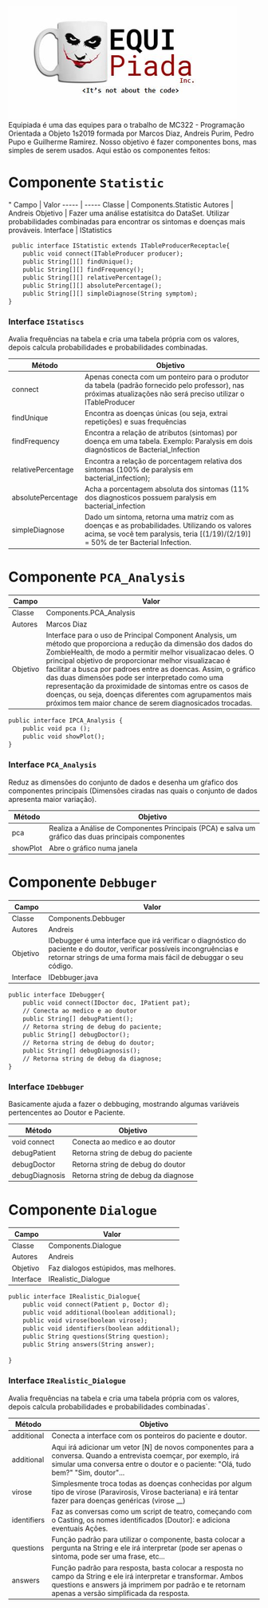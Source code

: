 ﻿![Alt text](Equipiada.jpg?raw=true "Equipiada Inc.")
Equipiada é uma das equipes para o trabalho de MC322 - Programação Orientada a Objeto 1s2019 formada por Marcos Diaz, Andreis Purim, Pedro Pupo e Guilherme Ramirez. Nosso objetivo é fazer componentes bons, mas simples de serem usados. Aqui estão os componentes feitos:

# Componente `Statistic`
"
Campo | Valor
----- | -----
Classe | Components.Statistic
Autores | Andreis
Objetivo | Fazer uma análise estatísitca do DataSet. Utilizar probabilidades combinadas para encontrar os sintomas e doenças mais prováveis.
Interface | IStatistics

~~~
 public interface IStatistic extends ITableProducerReceptacle{
    public void connect(ITableProducer producer);
    public String[][] findUnique();
    public String[][] findFrequency();
    public String[][] relativePercentage();
    public String[][] absolutePercentage();
    public String[][] simpleDiagnose(String symptom);
}
~~~

### Interface `IStatiscs`
Avalia frequências na tabela e cria uma tabela própria com os valores, depois calcula probabilidades e probabilidades combinadas.

Método | Objetivo
-------| --------
connect | Apenas conecta com um ponteiro para o produtor da tabela (padrão fornecido pelo professor), nas próximas atualizações não será preciso utilizar o ITableProducer
findUnique | Encontra as doenças únicas (ou seja, extrai repetições) e suas frequências
findFrequency | Encontra a relação de atributos (sintomas) por doença em uma tabela. Exemplo: Paralysis em dois diagnósticos de Bacterial_Infection
relativePercentage | Encontra a relação de porcentagem relativa dos sintomas (100% de paralysis em bacterial_infection);
absolutePercentage | Acha a porcentagem absoluta dos sintomas (11% dos diagnosticos possuem paralysis em bacterial_infection
simpleDiagnose | Dado um sintoma, retorna uma matriz com as doenças e as probabilidades. Utilizando os valores acima, se você tem paralysis, teria [(1/19)/(2/19)] = 50% de ter Bacterial Infection.

# Componente `PCA_Analysis`

Campo | Valor
----- | -----
Classe | Components.PCA_Analysis
Autores | Marcos Diaz
Objetivo | Interface para o uso de Principal Component Analysis, um método que proporciona a redução da dimensão dos dados do ZombieHealth, de modo a permitir melhor visualizacao deles. O principal objetivo de proporcionar melhor visualizacao é facilitar a busca por padroes entre as doencas. Assim, o gráfico das duas dimensões pode ser interpretado como uma representação da proximidade de sintomas entre os casos de doenças, ou seja, doenças diferentes com agrupamentos mais próximos tem maior chance de serem diagnosicados trocadas.

~~~
public interface IPCA_Analysis {
    public void pca ();
    public void showPlot();
}
~~~

### Interface `PCA_Analysis`
Reduz as dimensões do conjunto de dados e desenha um gŕafico dos componentes principais (Dimensões ciradas nas quais o conjunto de dados apresenta maior variação).

Método | Objetivo
-------| --------
pca | Realiza a Análise de Componentes Principais (PCA) e salva um gráfico das duas principais componentes
showPlot | Abre o gráfico numa janela 


# Componente `Debbuger`

Campo | Valor
----- | -----
Classe | Components.Debbuger
Autores | Andreis
Objetivo | IDebugger é uma interface que irá verificar o diagnóstico do paciente e do doutor, verificar possíveis incongruências e retornar strings de uma forma mais fácil de debuggar o seu código.
Interface | IDebbuger.java

~~~
public interface IDebugger{
    public void connect(IDoctor doc, IPatient pat);
    // Conecta ao medico e ao doutor
    public String[] debugPatient();
    // Retorna string de debug do paciente;
    public String[] debugDoctor();
    // Retorna string de debug do doutor;
    public String[] debugDiagnosis();
    // Retorna string de debug da diagnose;
}
~~~


### Interface `IDebbuger`
Basicamente ajuda a fazer o debbuging, mostrando algumas variáveis pertencentes ao Doutor e Paciente.

Método | Objetivo
-------| --------
void connect | Conecta ao medico e ao doutor
debugPatient | Retorna string de debug do paciente
debugDoctor | Retorna string de debug do doutor
debugDiagnosis | Retorna string de debug da diagnose


# Componente `Dialogue`

Campo | Valor
----- | -----
Classe | Components.Dialogue
Autores | Andreis
Objetivo | Faz dialogos estúpidos, mas melhores.
Interface | IRealistic_Dialogue

~~~
public interface IRealistic_Dialogue{
    public void connect(Patient p, Doctor d);
    public void additional(boolean additional);
    public void virose(boolean virose);
    public void identifiers(boolean additional);
    public String questions(String question);
    public String answers(String answer);
    
}
~~~

### Interface `IRealistic_Dialogue`
Avalia frequências na tabela e cria uma tabela própria com os valores, depois calcula probabilidades e probabilidades combinadas`.

Método | Objetivo
-------| --------
additional | Conecta a interface com os ponteiros do paciente e doutor.
additional | Aqui irá adicionar um vetor [N] de novos componentes para a conversa. Quando a entrevista coemçar, por exemplo, irá simular uma conversa entre o doutor e o paciente: "Olá, tudo bem?" "Sim, doutor"...
virose | Simplesmente troca todas as doenças conhecidas por algum tipo de virose (Paravirosis, Virose bacteriana) e irá tentar fazer para doenças genéricas (virose __)
identifiers | Faz as conversas como um script de teatro, começando com o Casting, os nomes identificados [Doutor]: e adiciona eventuais Ações.
questions | Função padrão para utilizar o componente, basta colocar a pergunta na String e ele irá interpretar (pode ser apenas o sintoma, pode ser uma frase, etc...
answers | Função padrão para resposta, basta colocar a resposta no campo da String e ele irá interpretar e transformar. Ambos questions e answers já imprimem por padrão e te retornam apenas a versão simplificada da resposta.
